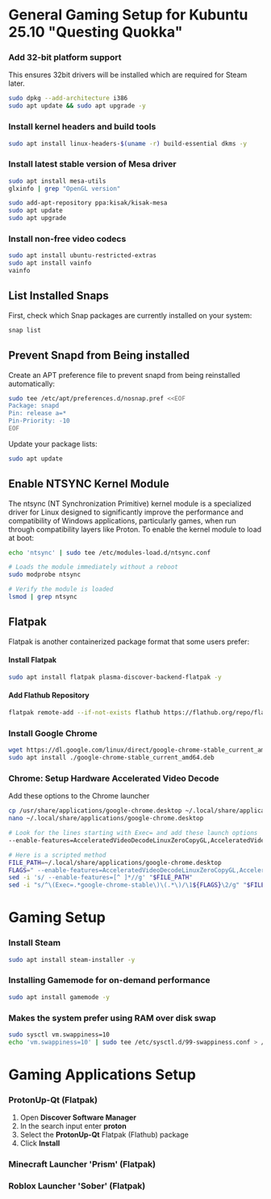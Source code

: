 # General Gaming Setup for Kubuntu 25.10 "Questing Quokka"

### Add 32-bit platform support
This ensures 32bit drivers will be installed which are required for Steam later.
```bash
sudo dpkg --add-architecture i386
sudo apt update && sudo apt upgrade -y
```

### Install kernel headers and build tools
```bash
sudo apt install linux-headers-$(uname -r) build-essential dkms -y
```

### Install latest stable version of Mesa driver
```bash
sudo apt install mesa-utils
glxinfo | grep "OpenGL version"

sudo add-apt-repository ppa:kisak/kisak-mesa
sudo apt update
sudo apt upgrade
```

### Install non-free video codecs
```bash
sudo apt install ubuntu-restricted-extras
sudo apt install vainfo
vainfo
```

## List Installed Snaps

First, check which Snap packages are currently installed on your system:

```bash
snap list
```

## Prevent Snapd from Being installed

Create an APT preference file to prevent snapd from being reinstalled automatically:

```bash
sudo tee /etc/apt/preferences.d/nosnap.pref <<EOF
Package: snapd
Pin: release a=*
Pin-Priority: -10
EOF
```

Update your package lists:

```bash
sudo apt update
```

## Enable NTSYNC Kernel Module
The ntsync (NT Synchronization Primitive) kernel module is a specialized driver for Linux designed to significantly improve the performance and compatibility of Windows applications, particularly games, when run through compatibility layers like Proton.
To enable the kernel module to load at boot:
```bash
echo 'ntsync' | sudo tee /etc/modules-load.d/ntsync.conf

# Loads the module immediately without a reboot
sudo modprobe ntsync

# Verify the module is loaded
lsmod | grep ntsync
```

## Flatpak

Flatpak is another containerized package format that some users prefer:

#### Install Flatpak

```bash
sudo apt install flatpak plasma-discover-backend-flatpak -y
```

#### Add Flathub Repository

```bash
flatpak remote-add --if-not-exists flathub https://flathub.org/repo/flathub.flatpakrepo
```

### Install Google Chrome

```bash
wget https://dl.google.com/linux/direct/google-chrome-stable_current_amd64.deb
sudo apt install ./google-chrome-stable_current_amd64.deb
```

### Chrome: Setup Hardware Accelerated Video Decode

Add these options to the Chrome launcher
```bash
cp /usr/share/applications/google-chrome.desktop ~/.local/share/applications/
nano ~/.local/share/applications/google-chrome.desktop

# Look for the lines starting with Exec= and add these launch options
--enable-features=AcceleratedVideoDecodeLinuxZeroCopyGL,AcceleratedVideoDecodeLinuxGL,VaapiIgnoreDriverChecks,AcceleratedVideoEncoder

# Here is a scripted method
FILE_PATH=~/.local/share/applications/google-chrome.desktop
FLAGS=" --enable-features=AcceleratedVideoDecodeLinuxZeroCopyGL,AcceleratedVideoDecodeLinuxGL,VaapiIgnoreDriverChecks,AcceleratedVideoEncoder"
sed -i 's/ --enable-features=[^ ]*//g' "$FILE_PATH"
sed -i "s/^\(Exec=.*google-chrome-stable\)\(.*\)/\1${FLAGS}\2/g" "$FILE_PATH"
```

# Gaming Setup

### Install Steam
```bash
sudo apt install steam-installer -y
```

### Installing Gamemode for on-demand performance
```bash
sudo apt install gamemode -y
```

### Makes the system prefer using RAM over disk swap
```bash
sudo sysctl vm.swappiness=10
echo 'vm.swappiness=10' | sudo tee /etc/sysctl.d/99-swappiness.conf > /dev/null
```

# Gaming Applications Setup

### ProtonUp-Qt (Flatpak)
1. Open **Discover Software Manager**
2. In the search input enter **proton**
3. Select the **ProtonUp-Qt** Flatpak (Flathub) package
4. Click **Install**

### Minecraft Launcher 'Prism' (Flatpak)

### Roblox Launcher 'Sober' (Flatpak)
